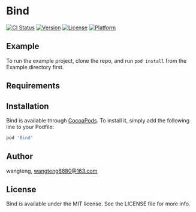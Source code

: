# Bind

[![CI Status](https://img.shields.io/travis/wangteng/Bind.svg?style=flat)](https://travis-ci.org/wangteng/Bind)
[![Version](https://img.shields.io/cocoapods/v/Bind.svg?style=flat)](https://cocoapods.org/pods/Bind)
[![License](https://img.shields.io/cocoapods/l/Bind.svg?style=flat)](https://cocoapods.org/pods/Bind)
[![Platform](https://img.shields.io/cocoapods/p/Bind.svg?style=flat)](https://cocoapods.org/pods/Bind)

## Example

To run the example project, clone the repo, and run `pod install` from the Example directory first.

## Requirements

## Installation

Bind is available through [CocoaPods](https://cocoapods.org). To install
it, simply add the following line to your Podfile:

```ruby
pod 'Bind'
```

## Author

wangteng, wangteng6680@163.com

## License

Bind is available under the MIT license. See the LICENSE file for more info.
